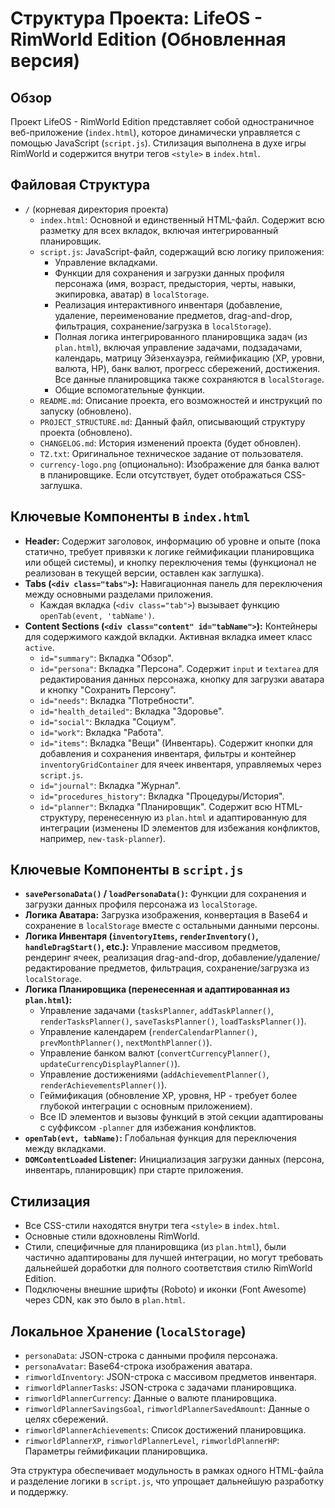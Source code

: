 # Структура Проекта: LifeOS - RimWorld Edition (Обновленная версия)

## Обзор

Проект LifeOS - RimWorld Edition представляет собой одностраничное веб-приложение (`index.html`), которое динамически управляется с помощью JavaScript (`script.js`). Стилизация выполнена в духе игры RimWorld и содержится внутри тегов `<style>` в `index.html`.

## Файловая Структура

-   `/` (корневая директория проекта)
    -   `index.html`: Основной и единственный HTML-файл. Содержит всю разметку для всех вкладок, включая интегрированный планировщик.
    -   `script.js`: JavaScript-файл, содержащий всю логику приложения:
        -   Управление вкладками.
        -   Функции для сохранения и загрузки данных профиля персонажа (имя, возраст, предыстория, черты, навыки, экипировка, аватар) в `localStorage`.
        -   Реализация интерактивного инвентаря (добавление, удаление, переименование предметов, drag-and-drop, фильтрация, сохранение/загрузка в `localStorage`).
        -   Полная логика интегрированного планировщика задач (из `plan.html`), включая управление задачами, подзадачами, календарь, матрицу Эйзенхауэра, геймификацию (XP, уровни, валюта, HP), банк валют, прогресс сбережений, достижения. Все данные планировщика также сохраняются в `localStorage`.
        -   Общие вспомогательные функции.
    -   `README.md`: Описание проекта, его возможностей и инструкций по запуску (обновлено).
    -   `PROJECT_STRUCTURE.md`: Данный файл, описывающий структуру проекта (обновлено).
    -   `CHANGELOG.md`: История изменений проекта (будет обновлен).
    -   `TZ.txt`: Оригинальное техническое задание от пользователя.
    -   `currency-logo.png` (опционально): Изображение для банка валют в планировщике. Если отсутствует, будет отображаться CSS-заглушка.

## Ключевые Компоненты в `index.html`

-   **Header:** Содержит заголовок, информацию об уровне и опыте (пока статично, требует привязки к логике геймификации планировщика или общей системы), и кнопку переключения темы (функционал не реализован в текущей версии, оставлен как заглушка).
-   **Tabs (`<div class="tabs">`):** Навигационная панель для переключения между основными разделами приложения.
    -   Каждая вкладка (`<div class="tab">`) вызывает функцию `openTab(event, 'tabName')`.
-   **Content Sections (`<div class="content" id="tabName">`):** Контейнеры для содержимого каждой вкладки. Активная вкладка имеет класс `active`.
    -   `id="summary"`: Вкладка "Обзор".
    -   `id="persona"`: Вкладка "Персона". Содержит `input` и `textarea` для редактирования данных персонажа, кнопку для загрузки аватара и кнопку "Сохранить Персону".
    -   `id="needs"`: Вкладка "Потребности".
    -   `id="health_detailed"`: Вкладка "Здоровье".
    -   `id="social"`: Вкладка "Социум".
    -   `id="work"`: Вкладка "Работа".
    -   `id="items"`: Вкладка "Вещи" (Инвентарь). Содержит кнопки для добавления и сохранения инвентаря, фильтры и контейнер `inventoryGridContainer` для ячеек инвентаря, управляемых через `script.js`.
    -   `id="journal"`: Вкладка "Журнал".
    -   `id="procedures_history"`: Вкладка "Процедуры/История".
    -   `id="planner"`: Вкладка "Планировщик". Содержит всю HTML-структуру, перенесенную из `plan.html` и адаптированную для интеграции (изменены ID элементов для избежания конфликтов, например, `new-task-planner`).

## Ключевые Компоненты в `script.js`

-   **`savePersonaData()` / `loadPersonaData()`:** Функции для сохранения и загрузки данных профиля персонажа из `localStorage`.
-   **Логика Аватара:** Загрузка изображения, конвертация в Base64 и сохранение в `localStorage` вместе с остальными данными персоны.
-   **Логика Инвентаря (`inventoryItems`, `renderInventory()`, `handleDragStart()`, etc.):** Управление массивом предметов, рендеринг ячеек, реализация drag-and-drop, добавление/удаление/редактирование предметов, фильтрация, сохранение/загрузка из `localStorage`.
-   **Логика Планировщика (перенесенная и адаптированная из `plan.html`):**
    -   Управление задачами (`tasksPlanner`, `addTaskPlanner()`, `renderTasksPlanner()`, `saveTasksPlanner()`, `loadTasksPlanner()`).
    -   Управление календарем (`renderCalendarPlanner()`, `prevMonthPlanner()`, `nextMonthPlanner()`).
    -   Управление банком валют (`convertCurrencyPlanner()`, `updateCurrencyDisplayPlanner()`).
    -   Управление достижениями (`addAchievementPlanner()`, `renderAchievementsPlanner()`).
    -   Геймификация (обновление XP, уровня, HP - требует более глубокой интеграции с основным приложением).
    -   Все ID элементов и вызовы функций в этой секции адаптированы с суффиксом `-planner` для избежания конфликтов.
-   **`openTab(evt, tabName)`:** Глобальная функция для переключения между вкладками.
-   **`DOMContentLoaded` Listener:** Инициализация загрузки данных (персона, инвентарь, планировщик) при старте приложения.

## Стилизация

-   Все CSS-стили находятся внутри тега `<style>` в `index.html`.
-   Основные стили вдохновлены RimWorld.
-   Стили, специфичные для планировщика (из `plan.html`), были частично адаптированы для лучшей интеграции, но могут требовать дальнейшей доработки для полного соответствия стилю RimWorld Edition.
-   Подключены внешние шрифты (Roboto) и иконки (Font Awesome) через CDN, как это было в `plan.html`.

## Локальное Хранение (`localStorage`)

-   `personaData`: JSON-строка с данными профиля персонажа.
-   `personaAvatar`: Base64-строка изображения аватара.
-   `rimworldInventory`: JSON-строка с массивом предметов инвентаря.
-   `rimworldPlannerTasks`: JSON-строка с задачами планировщика.
-   `rimworldPlannerCurrency`: Данные о валюте планировщика.
-   `rimworldPlannerSavingsGoal`, `rimworldPlannerSavedAmount`: Данные о целях сбережений.
-   `rimworldPlannerAchievements`: Список достижений планировщика.
-   `rimworldPlannerXP`, `rimworldPlannerLevel`, `rimworldPlannerHP`: Параметры геймификации планировщика.

Эта структура обеспечивает модульность в рамках одного HTML-файла и разделение логики в `script.js`, что упрощает дальнейшую разработку и поддержку.
